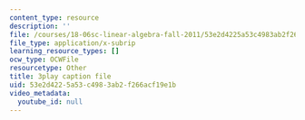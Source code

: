 ```yaml
---
content_type: resource
description: ''
file: /courses/18-06sc-linear-algebra-fall-2011/53e2d4225a53c4983ab2f266acf19e1b_qEBi0K5wfOs.srt
file_type: application/x-subrip
learning_resource_types: []
ocw_type: OCWFile
resourcetype: Other
title: 3play caption file
uid: 53e2d422-5a53-c498-3ab2-f266acf19e1b
video_metadata:
  youtube_id: null
---
```

